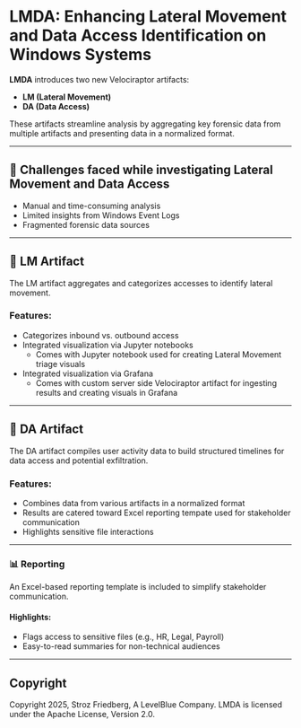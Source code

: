 # LMDA: Enhancing Lateral Movement and Data Access Identification on Windows Systems

**LMDA** introduces two new Velociraptor artifacts:
- **LM (Lateral Movement)**
- **DA (Data Access)**

These artifacts streamline analysis by aggregating key forensic data from multiple artifacts and presenting data in a normalized format.

---

## 🚧 Challenges faced while investigating Lateral Movement and Data Access
- Manual and time-consuming analysis
- Limited insights from Windows Event Logs
- Fragmented forensic data sources

---

## 🧭 LM Artifact
The LM artifact aggregates and categorizes accesses to identify lateral movement.

### Features:
- Categorizes inbound vs. outbound access
- Integrated visualization via Jupyter notebooks
  - Comes with Jupyter notebook used for creating Lateral Movement triage visuals
- Integrated visualization via Grafana
  - Comes with custom server side Velociraptor artifact for ingesting results and creating visuals in Grafana

---

## 📂 DA Artifact
The DA artifact compiles user activity data to build structured timelines for data access and potential exfiltration.

### Features:
- Combines data from various artifacts in a normalized format
- Results are catered toward Excel reporting tempate used for stakeholder communication
- Highlights sensitive file interactions

---

### 📊 Reporting
An Excel-based reporting template is included to simplify stakeholder communication.

#### Highlights:
- Flags access to sensitive files (e.g., HR, Legal, Payroll)
- Easy-to-read summaries for non-technical audiences

---

## Copyright

Copyright 2025, Stroz Friedberg, A LevelBlue Company. LMDA is licensed under the Apache License, Version 2.0.
